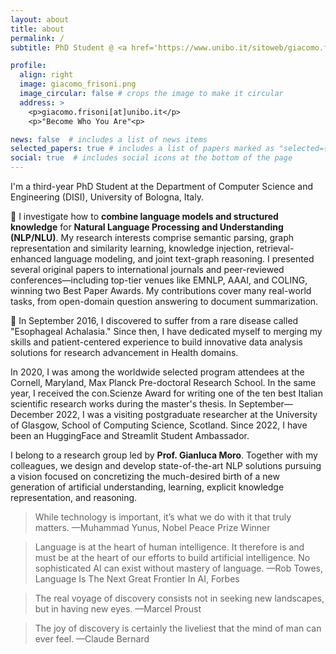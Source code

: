 ```yaml
---
layout: about
title: about
permalink: /
subtitle: PhD Student @ <a href='https://www.unibo.it/sitoweb/giacomo.frisoni/en/'>University of Bologna</a> | Natural Language Understanding, Neuro-Symbolic AI

profile:
  align: right
  image: giacomo_frisoni.png
  image_circular: false # crops the image to make it circular
  address: >
    <p>giacomo.frisoni[at]unibo.it</p>
    <p>"Become Who You Are"<p>

news: false  # includes a list of news items
selected_papers: true # includes a list of papers marked as "selected={true}"
social: true  # includes social icons at the bottom of the page
---
```


I'm a third-year PhD Student at the Department of Computer Science and Engineering (DISI), University of Bologna, Italy. 

🎯 I investigate how to <b>combine language models and structured knowledge</b> for <b>Natural Language Processing and Understanding (NLP/NLU)</b>. My research interests comprise semantic parsing, graph representation and similarity learning, knowledge injection, retrieval-enhanced language modeling, and joint text-graph reasoning. I presented several original papers to international journals and peer-reviewed conferences—including top-tier venues like EMNLP, AAAI, and COLING, winning two Best Paper Awards. My contributions cover many real-world tasks, from open-domain question answering to document summarization.

🧬 In September 2016, I discovered to suffer from a rare disease called "Esophageal Achalasia." Since then, I have dedicated myself to merging my skills and patient-centered experience to build innovative data analysis solutions for research advancement in Health domains.

In 2020, I was among the worldwide selected program attendees at the Cornell, Maryland, Max Planck Pre-doctoral Research School. In the same year, I received the con.Scienze Award for writing one of the ten best Italian scientific research works during the master's thesis. In September—December 2022, I was a visiting postgraduate researcher at the University of Glasgow, School of Computing Science, Scotland. Since 2022, I have been an HuggingFace and Streamlit Student Ambassador.

I belong to a research group led by <b>Prof. Gianluca Moro</b>. Together with my colleagues, we design and develop state-of-the-art NLP solutions pursuing a vision focused on concretizing the much-desired birth of a new generation of artificial understanding, learning, explicit knowledge representation, and reasoning.

<blockquote>
    While technology is important, it’s what we do with it that truly matters.
	—Muhammad Yunus, Nobel Peace Prize Winner
</blockquote>
<blockquote>
    Language is at the heart of human intelligence. It therefore is and must be at the heart of our efforts to build artificial intelligence. No sophisticated AI can exist without mastery of language.
	—Rob Towes, Language Is The Next Great Frontier In AI, Forbes
</blockquote>
<blockquote>
    The real voyage of discovery consists not in seeking new landscapes, but in having new eyes.
	—Marcel Proust
</blockquote>
<blockquote>
    The joy of discovery is certainly the liveliest that the mind of man can ever feel.
	—Claude Bernard
</blockquote>